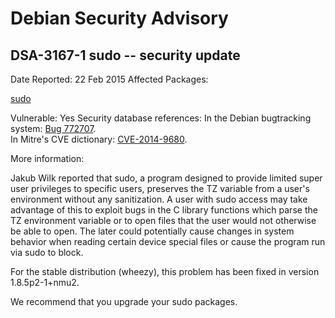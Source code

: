 
Debian Security Advisory
========================


DSA-3167-1 sudo -- security update
----------------------------------



Date Reported:
22 Feb 2015
Affected Packages:

[sudo](https://packages.debian.org/src:sudo)

Vulnerable:
Yes
Security database references:
In the Debian bugtracking system: [Bug 772707](https://bugs.debian.org/cgi-bin/bugreport.cgi?bug=772707).  
In Mitre's CVE dictionary: [CVE-2014-9680](https://security-tracker.debian.org/tracker/CVE-2014-9680).  

More information:

Jakub Wilk reported that sudo, a program designed to provide limited
super user privileges to specific users, preserves the TZ variable from
a user's environment without any sanitization. A user with sudo access
may take advantage of this to exploit bugs in the C library functions
which parse the TZ environment variable or to open files that the user
would not otherwise be able to open. The later could potentially cause
changes in system behavior when reading certain device special files or
cause the program run via sudo to block.


For the stable distribution (wheezy), this problem has been fixed in
version 1.8.5p2-1+nmu2.


We recommend that you upgrade your sudo packages.





